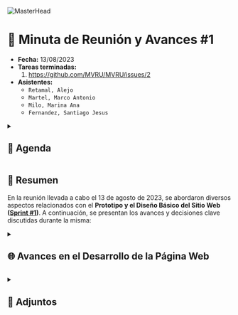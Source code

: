 ![MasterHead](https://github.com/AlejoRetamal/TP-DdeS/blob/main/docs/gesti%C3%B3n%20del%20proyecto/minutas/adjuntos/Meeting.jpg)

# 📅 Minuta de Reunión y Avances #1

- **Fecha:** 13/08/2023
- **Tareas terminadas:**
  1. https://github.com/MVRU/MVRU/issues/2
- **Asistentes:**
  - `Retamal, Alejo`
  - `Martel, Marco Antonio`
  - `Milo, Marina Ana`
  - `Fernandez, Santiago Jesus`

<details>
 <summary><h2>📝 Agenda</h2></summary>

1. **Apertura de la Reunión.**
   - Se realiza un breve repaso de los objetivos de la reunión.
   - Revisión a las referencias de diseño adjuntadas.
2. **[Selección del prototipo](https://www.figma.com/file/KHMyiGnpBRpuNDgAoIPm3C/Prototipo-%231?type=design&mode=design&t=EzXiavVENpFcSfUg-1)**.
   - Presentación de avances en los prototipos.
   - Selección del prototipo a implementar.
   - Contemplar posibles mejoras en el prototipo escogido.
3. **Planificación de próximas tareas**.
   - Se discuten las siguientes tareas pendientes para completar el [Sprint #1](https://github.com/MVRU/MVRU/milestone/1).</details>

## 📄 Resumen

En la reunión llevada a cabo el 13 de agosto de 2023, se abordaron diversos aspectos relacionados con el **Prototipo y el Diseño Básico del Sitio Web** **([Sprint #1](https://github.com/MVRU/MVRU/milestone/1))**. A continuación, se presentan los avances y decisiones clave discutidas durante la misma:

<details>
 <summary><h2>🌐 Avances en el Desarrollo de la Página Web</h2></summary>

### 1. Repaso de los Objetivos del Proyecto

Se realizó un repaso exhaustivo de los objetivos del proyecto, reafirmando el enfoque en la creación de una librería online funcional que satisfaga las necesidades de los usuarios.

### 2. Revisión de las Referencias de Diseño

El equipo revisó las referencias de diseño proporcionadas para asegurarse de que el diseño de la página web esté alineado con la visión del proyecto. Se destacaron elementos de diseño clave para ser incorporados en los prototipos.

### 3. Avances en los Prototipos

Se presentaron los avances en los prototipos de la página web. Se resaltaron las interfaces de usuario creadas para diferentes secciones, destacando la estructura y el diseño visual propuesto.

### 4. Selección de Prototipo

Se tomó la decisión de seleccionar el [Prototipo #1](https://www.figma.com/file/KHMyiGnpBRpuNDgAoIPm3C/Prototipo-%231?type=design&mode=design&t=EzXiavVENpFcSfUg-1) como base para el desarrollo. El prototipo se consideró coherente con la visión del proyecto y recibió comentarios positivos del equipo.

### 5. Contemplación de Posibles Mejoras

Se discutieron posibles mejoras que podrían implementarse en el prototipo seleccionado para optimizar la experiencia del usuario y lograr una mayor usabilidad. Se acordó investigar enfoques para abordar estas mejoras de manera efectiva.

### 6. Planificación de Próximas Tareas

Se discutieron las tareas pendientes a realizar en el proyecto para terminar el Sprint Actual. Esto incluye el diseño de la estructura de navegación y el desarrollo front-end del prototipo.</details>

<details>
 <summary><h2>📎 Adjuntos</h2></summary>

<img src="https://github.com/AlejoRetamal/TP-DdeS/blob/main/docs/gesti%C3%B3n%20del%20proyecto/minutas/adjuntos/Prototipo%201/Prototipo%20%231_page-0001.jpg" width="450px" alt="Imagen 1 del Prototipo">

<img src="https://github.com/AlejoRetamal/TP-DdeS/blob/main/docs/gesti%C3%B3n%20del%20proyecto/minutas/adjuntos/Prototipo%201/Prototipo%20%231_page-0002.jpg" width="450px" alt="Imagen 2 del Prototipo">

<img src="https://github.com/AlejoRetamal/TP-DdeS/blob/main/docs/gesti%C3%B3n%20del%20proyecto/minutas/adjuntos/Prototipo%201/Prototipo%20%231_page-0003.jpg" width="450px" alt="Imagen 3 del Prototipo">

<img src="https://github.com/AlejoRetamal/TP-DdeS/blob/main/docs/gesti%C3%B3n%20del%20proyecto/minutas/adjuntos/Prototipo%201/Prototipo%20%231_page-0004.jpg" width="450px" alt="Imagen 4 del Prototipo">

<img src="https://github.com/AlejoRetamal/TP-DdeS/blob/main/docs/gesti%C3%B3n%20del%20proyecto/minutas/adjuntos/Prototipo%201/Prototipo%20%231_page-0005.jpg" width="450px" alt="Imagen 5 del Prototipo">

<img src="https://github.com/AlejoRetamal/TP-DdeS/blob/main/docs/gesti%C3%B3n%20del%20proyecto/minutas/adjuntos/Prototipo%201/Prototipo%20%231_page-0006.jpg" width="450px" alt="Imagen 6 del Prototipo">

<img src="https://github.com/AlejoRetamal/TP-DdeS/blob/main/docs/gesti%C3%B3n%20del%20proyecto/minutas/adjuntos/Prototipo%201/Prototipo%20%231_page-0007.jpg" width="450px" alt="Imagen 7 del Prototipo">

<img src="https://github.com/AlejoRetamal/TP-DdeS/blob/main/docs/gesti%C3%B3n%20del%20proyecto/minutas/adjuntos/Prototipo%201/Prototipo%20%231_page-0008.jpg" width="450px" alt="Imagen 8 del Prototipo">

<img src="https://github.com/AlejoRetamal/TP-DdeS/blob/main/docs/gesti%C3%B3n%20del%20proyecto/minutas/adjuntos/Prototipo%201/Prototipo%20%231_page-0009.jpg" width="450px" alt="Imagen 9 del Prototipo">

<img src="https://github.com/AlejoRetamal/TP-DdeS/blob/main/docs/gesti%C3%B3n%20del%20proyecto/minutas/adjuntos/Prototipo%201/Prototipo%20%231_page-0010.jpg" width="450px" alt="Imagen 10 del Prototipo">

<img src="https://github.com/AlejoRetamal/TP-DdeS/blob/main/docs/gesti%C3%B3n%20del%20proyecto/minutas/adjuntos/Prototipo%201/Prototipo%20%231_page-0011.jpg" width="450px" alt="Imagen 11 del Prototipo">

<img src="https://github.com/AlejoRetamal/TP-DdeS/blob/main/docs/gesti%C3%B3n%20del%20proyecto/minutas/adjuntos/Prototipo%201/Prototipo%20%231_page-0012.jpg" width="450px" alt="Imagen 12 del Prototipo">

<img src="https://github.com/AlejoRetamal/TP-DdeS/blob/main/docs/gesti%C3%B3n%20del%20proyecto/minutas/adjuntos/Prototipo%201/Prototipo%20%231_page-0013.jpg" width="450px" alt="Imagen 13 del Prototipo">

<img src="https://github.com/AlejoRetamal/TP-DdeS/blob/main/docs/gesti%C3%B3n%20del%20proyecto/minutas/adjuntos/Prototipo%201/Prototipo%20%231_page-0014.jpg" width="450px" alt="Imagen 14 del Prototipo">

</details>
